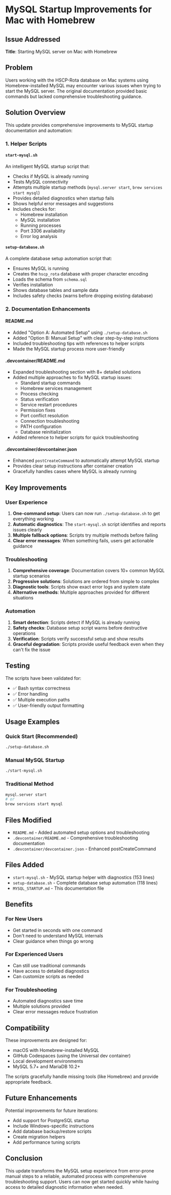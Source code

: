 # MySQL Startup Improvements for Mac with Homebrew

## Issue Addressed
**Title**: Starting MySQL server on Mac with Homebrew

## Problem
Users working with the HSCP-Rota database on Mac systems using Homebrew-installed MySQL may encounter various issues when trying to start the MySQL server. The original documentation provided basic commands but lacked comprehensive troubleshooting guidance.

## Solution Overview

This update provides comprehensive improvements to MySQL startup documentation and automation:

### 1. Helper Scripts

#### `start-mysql.sh`
An intelligent MySQL startup script that:
- Checks if MySQL is already running
- Tests MySQL connectivity
- Attempts multiple startup methods (`mysql.server start`, `brew services start mysql`)
- Provides detailed diagnostics when startup fails
- Shows helpful error messages and suggestions
- Includes checks for:
  - Homebrew installation
  - MySQL installation
  - Running processes
  - Port 3306 availability
  - Error log analysis

#### `setup-database.sh`
A complete database setup automation script that:
- Ensures MySQL is running
- Creates the `hscp_rota` database with proper character encoding
- Loads the schema from `schema.sql`
- Verifies installation
- Shows database tables and sample data
- Includes safety checks (warns before dropping existing database)

### 2. Documentation Enhancements

#### README.md
- Added "Option A: Automated Setup" using `./setup-database.sh`
- Added "Option B: Manual Setup" with clear step-by-step instructions
- Included troubleshooting tips with references to helper scripts
- Made the MySQL startup process more user-friendly

#### .devcontainer/README.md
- Expanded troubleshooting section with 8+ detailed solutions
- Added multiple approaches to fix MySQL startup issues:
  - Standard startup commands
  - Homebrew services management
  - Process checking
  - Status verification
  - Service restart procedures
  - Permission fixes
  - Port conflict resolution
  - Connection troubleshooting
  - PATH configuration
  - Database reinitialization
- Added reference to helper scripts for quick troubleshooting

#### .devcontainer/devcontainer.json
- Enhanced `postCreateCommand` to automatically attempt MySQL startup
- Provides clear setup instructions after container creation
- Gracefully handles cases where MySQL is already running

## Key Improvements

### User Experience
1. **One-command setup**: Users can now run `./setup-database.sh` to get everything working
2. **Automatic diagnostics**: The `start-mysql.sh` script identifies and reports issues clearly
3. **Multiple fallback options**: Scripts try multiple methods before failing
4. **Clear error messages**: When something fails, users get actionable guidance

### Troubleshooting
1. **Comprehensive coverage**: Documentation covers 10+ common MySQL startup scenarios
2. **Progressive solutions**: Solutions are ordered from simple to complex
3. **Diagnostic tools**: Scripts show exact error logs and system state
4. **Alternative methods**: Multiple approaches provided for different situations

### Automation
1. **Smart detection**: Scripts detect if MySQL is already running
2. **Safety checks**: Database setup script warns before destructive operations
3. **Verification**: Scripts verify successful setup and show results
4. **Graceful degradation**: Scripts provide useful feedback even when they can't fix the issue

## Testing

The scripts have been validated for:
- ✅ Bash syntax correctness
- ✅ Error handling
- ✅ Multiple execution paths
- ✅ User-friendly output formatting

## Usage Examples

### Quick Start (Recommended)
```bash
./setup-database.sh
```

### Manual MySQL Startup
```bash
./start-mysql.sh
```

### Traditional Method
```bash
mysql.server start
# or
brew services start mysql
```

## Files Modified
- `README.md` - Added automated setup options and troubleshooting
- `.devcontainer/README.md` - Comprehensive troubleshooting documentation
- `.devcontainer/devcontainer.json` - Enhanced postCreateCommand

## Files Added
- `start-mysql.sh` - MySQL startup helper with diagnostics (153 lines)
- `setup-database.sh` - Complete database setup automation (118 lines)
- `MYSQL_STARTUP.md` - This documentation file

## Benefits

### For New Users
- Get started in seconds with one command
- Don't need to understand MySQL internals
- Clear guidance when things go wrong

### For Experienced Users
- Can still use traditional commands
- Have access to detailed diagnostics
- Can customize scripts as needed

### For Troubleshooting
- Automated diagnostics save time
- Multiple solutions provided
- Clear error messages reduce frustration

## Compatibility

These improvements are designed for:
- macOS with Homebrew-installed MySQL
- GitHub Codespaces (using the Universal dev container)
- Local development environments
- MySQL 5.7+ and MariaDB 10.2+

The scripts gracefully handle missing tools (like Homebrew) and provide appropriate feedback.

## Future Enhancements

Potential improvements for future iterations:
- Add support for PostgreSQL startup
- Include Windows-specific instructions
- Add database backup/restore scripts
- Create migration helpers
- Add performance tuning scripts

## Conclusion

This update transforms the MySQL setup experience from error-prone manual steps to a reliable, automated process with comprehensive troubleshooting support. Users can now get started quickly while having access to detailed diagnostic information when needed.
